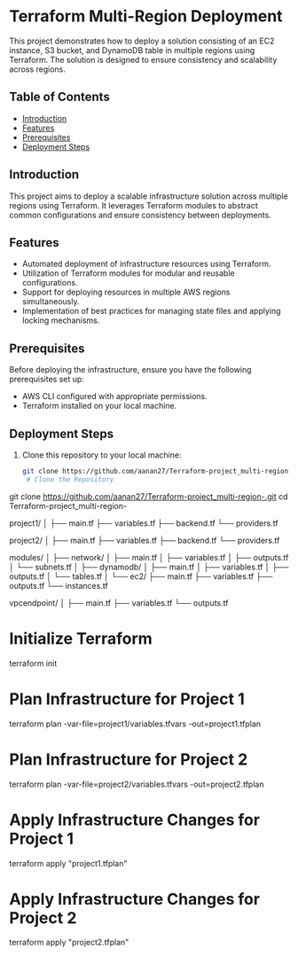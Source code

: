 # Terraform Multi-Region Deployment


This project demonstrates how to deploy a solution consisting of an EC2 instance, S3 bucket, and DynamoDB table in multiple regions using Terraform. The solution is designed to ensure consistency and scalability across regions.

## Table of Contents

- [Introduction](#introduction)
- [Features](#features)
- [Prerequisites](#prerequisites)
- [Deployment Steps](#deployment-steps)

## Introduction

This project aims to deploy a scalable infrastructure solution across multiple regions using Terraform. It leverages Terraform modules to abstract common configurations and ensure consistency between deployments.

## Features

- Automated deployment of infrastructure resources using Terraform.
- Utilization of Terraform modules for modular and reusable configurations.
- Support for deploying resources in multiple AWS regions simultaneously.
- Implementation of best practices for managing state files and applying locking mechanisms.

## Prerequisites

Before deploying the infrastructure, ensure you have the following prerequisites set up:
- AWS CLI configured with appropriate permissions.
- Terraform installed on your local machine.

## Deployment Steps

1. Clone this repository to your local machine:
   ```bash
   git clone https://github.com/aanan27/Terraform-project_multi-region-.git
    # Clone the Repository
git clone https://github.com/aanan27/Terraform-project_multi-region-.git
cd Terraform-project_multi-region-

project1/
│
├── main.tf
├── variables.tf
├── backend.tf
└── providers.tf

project2/
│
├── main.tf
├── variables.tf
├── backend.tf
└── providers.tf

modules/
│
├── network/
│   ├── main.tf
│   ├── variables.tf
│   ├── outputs.tf
│   └── subnets.tf
│
├── dynamodb/
│   ├── main.tf
│   ├── variables.tf
│   ├── outputs.tf
│   └── tables.tf
│
└── ec2/
    ├── main.tf
    ├── variables.tf
    ├── outputs.tf
    └── instances.tf

vpcendpoint/
│
├── main.tf
├── variables.tf
└── outputs.tf

# Initialize Terraform
terraform init

# Plan Infrastructure for Project 1
terraform plan -var-file=project1/variables.tfvars -out=project1.tfplan

# Plan Infrastructure for Project 2
terraform plan -var-file=project2/variables.tfvars -out=project2.tfplan

# Apply Infrastructure Changes for Project 1
terraform apply "project1.tfplan"

# Apply Infrastructure Changes for Project 2
terraform apply "project2.tfplan"
